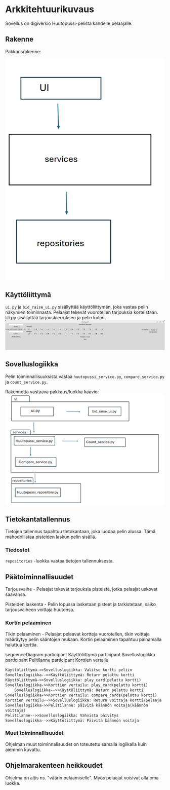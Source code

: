 # Arkkitehtuurikuvaus
Sovellus on digiversio Huutopussi-pelistä kahdelle pelaajalle. 

## Rakenne
Pakkausrakenne:

![](./kuvat/pakkausrakenne.png) 


## Käyttöliittymä

`ui.py` ja `bid_raise_ui.py` sisällyttää käyttöliittymän, joka vastaa pelin näkymien toiminnasta. Pelaajat tekevät vuorotellen tarjouksia korteistaan. Ui.py sisällyttää tarjouskierroksen ja pelin kulun. 
![](./kuvat/kayttoliittyma.png) 

## Sovelluslogiikka

Pelin toiminnallisuuksista vastaa `huutopussi_service.py`, `compare_service.py` ja `count_service.py`.

Rakennetta vastaava pakkaus/luokka kaavio:
![](./kuvat/pakkauskaavio.png) 

## Tietokantatallennus

Tietojen tallennus tapahtuu tietokantaan, joka luodaa pelin alussa. Tämä mahodollistaa pisteiden laskun pelin sisällä. 


### Tiedostot

`repositories` -luokka vastaa tietojen tallennuksesta.

## Päätoiminnallisuudet
Tarjousvaihe -  Pelaajat tekevät tarjouksia pisteistä, jotka pelaajat uskovat saavansa.

Pisteiden laskenta - Pelin lopussa lasketaan pisteet ja tarkistetaan, saiko tarjousvaiheen voittaja huutonsa.

### Kortin pelaaminen

Tikin pelaaminen - Pelaajat pelaavat kortteja vuorotellen, tikin voittaja määräytyy pelin sääntöjen mukaan. Kortin pelaaminen tapahtuu painamalla haluttua korttia.


sequenceDiagram
    participant Käyttöliittymä
    participant Sovelluslogiikka
    participant Pelitilanne
    participant Korttien vertailu

    Käyttöliittymä->>Sovelluslogiikka: Valitse kortti peliin
    Sovelluslogiikka-->>Käyttöliittymä: Return pelattu kortti
    Käyttöliittymä->>Sovelluslogiikka: play_card(pelattu kortti)
    Sovelluslogiikka->>Korttien vertailu: play_card(pelattu kortti)
        Sovelluslogiikka-->>Käyttöliittymä: Return pelattu kortti
    Sovelluslogiikka->>Korttien vertailu: compare_cards(pelattu kortti)
    Korttien vertailu-->>Sovelluslogiikka: Return voittaja kortti/pelaaja
    Sovelluslogiikka->>Pelitilanne: päivitä käännön voitaja(käännön voittaja)
    Pelitilanne-->>Sovelluslogiikka: Vahvista päivitys
    Sovelluslogiikka-->>Käyttöliittymä: Päivitä käännön voitaja

### Muut toiminnallisuudet

Ohjelman muut toiminnalisuudet on toteutettu samalla logiikalla kuin aiemmin kuvattu.

## Ohjelmarakenteen heikkoudet

Ohjelma on altis ns. "väärin pelaamiselle". Myös pelaajat voisivat olla oma luokka.
